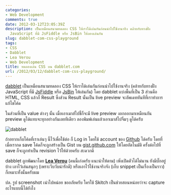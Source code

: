 ```yaml
---
categories:
- Web Development
comments: true
date: 2012-03-12T23:05:39Z
description: เป็นเหมือนสนามทดลอง CSS ให้เราได้เล่นกันก่อนนำไปใช้งานจริง คล้ายกับทางฝั่ง
  JavaScript ที่มี JsFiddle หรือ JsBin ให้ลองเล่นกัน
slug: dabblet-com-css-playground
tags:
- CSS
- Dabblet
- Lea Verou
- Web Development
title: ทดลองเล่น CSS บน dabblet.com
url: /2012/03/12/dabblet-com-css-playground/
---
```


[dabblet](http://dabblet.com) เป็นเหมือนสนามทดลอง CSS ให้เราได้เล่นกันก่อนนำไปใช้งานจริง (คล้ายกับทางฝั่ง JavaScript ที่มี [JsFiddle](http://jsfiddle.net) หรือ [JsBin](http://jsbin.com) ให้เล่นกัน) โดย dabblet แบ่งพื้นที่เป็น 3 ส่วนคือ HTML, CSS แล้วก็ Result ซึ่งส่วน Result นั้นเป็น live preview จะอัพเดททันทีที่เราทำการแก้ไขโค้ด

ในส่วนที่เป็น value ต่างๆ นั้น เมื่อเอาเมาส์ไปชี้ก็จะมี live preview งอกออกมาเหมือนกัน preview ดูได้แทบจะทุกอย่างกันเลยทีเดียว ลองพิมพ์เล่นแล้วเอาเมาส์ไปจิ้มๆ ดูได้ครับ

![dabblet](http://farm9.staticflickr.com/8378/8506639905_cde8f1bca8_z.jpg)

ถ้าอยากเก็บโค้ดที่เราเล่นๆ นี้ไว้เพื่อใช้ต่อ ก็ Log in โดยใช้ account ของ [Github](http://github.com) ได้ครับ โดยที่เมื่อเรากด save โค้ดก็จะถูกสร้างเป็น Gist บน [gist.github.com](http://gist.github.com) ให้โดยอัตโนมัติ ครั้งต่อไปที่ save ก็จะถูกทำเป็น revision ไว้ให้ด้วยครับ สะดวกดี

dabblet ถูกพัฒนาโดย **[Lea Verou](http://lea.verou.me/)** (คนนี้เก่งครับ แนะนำให้ตาม) เพิ่งเปิดตัวได้ไม่นาน ยังมีบั๊กอยู่บ้าง เอาไว้เล่นสนุกๆ (เพราะวึบวับน่ารักดี) หรือเอาไว้ใช้งานจริงจัง (เก็บ snippet เป็นเรื่องเป็นราว) ก็เหมาะทั้งนั้นครับผม

ปล. รูป screenshot เน่าไปหน่อย ขออภัยครับ ใครใช้ Skitch เป็นช่วยสอนหน่อยว่าจะ capture อะไรแบบนี้ได้ยังไง
